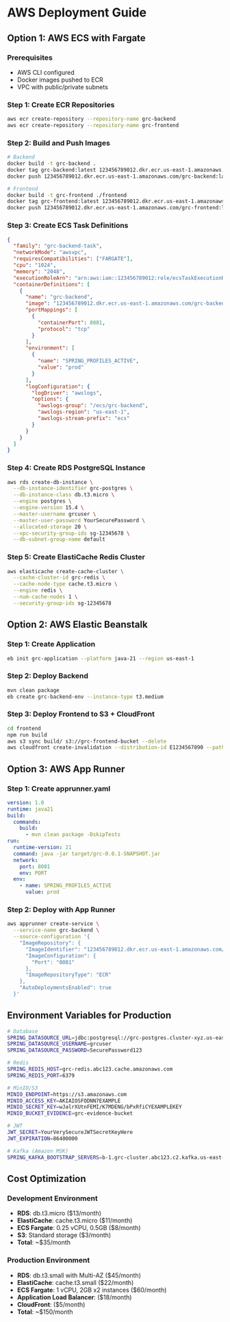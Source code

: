# AWS Deployment Guide

## Option 1: AWS ECS with Fargate

### Prerequisites
- AWS CLI configured
- Docker images pushed to ECR
- VPC with public/private subnets

### Step 1: Create ECR Repositories
```bash
aws ecr create-repository --repository-name grc-backend
aws ecr create-repository --repository-name grc-frontend
```

### Step 2: Build and Push Images
```bash
# Backend
docker build -t grc-backend .
docker tag grc-backend:latest 123456789012.dkr.ecr.us-east-1.amazonaws.com/grc-backend:latest
docker push 123456789012.dkr.ecr.us-east-1.amazonaws.com/grc-backend:latest

# Frontend
docker build -t grc-frontend ./frontend
docker tag grc-frontend:latest 123456789012.dkr.ecr.us-east-1.amazonaws.com/grc-frontend:latest
docker push 123456789012.dkr.ecr.us-east-1.amazonaws.com/grc-frontend:latest
```

### Step 3: Create ECS Task Definitions
```json
{
  "family": "grc-backend-task",
  "networkMode": "awsvpc",
  "requiresCompatibilities": ["FARGATE"],
  "cpu": "1024",
  "memory": "2048",
  "executionRoleArn": "arn:aws:iam::123456789012:role/ecsTaskExecutionRole",
  "containerDefinitions": [
    {
      "name": "grc-backend",
      "image": "123456789012.dkr.ecr.us-east-1.amazonaws.com/grc-backend:latest",
      "portMappings": [
        {
          "containerPort": 8081,
          "protocol": "tcp"
        }
      ],
      "environment": [
        {
          "name": "SPRING_PROFILES_ACTIVE",
          "value": "prod"
        }
      ],
      "logConfiguration": {
        "logDriver": "awslogs",
        "options": {
          "awslogs-group": "/ecs/grc-backend",
          "awslogs-region": "us-east-1",
          "awslogs-stream-prefix": "ecs"
        }
      }
    }
  ]
}
```

### Step 4: Create RDS PostgreSQL Instance
```bash
aws rds create-db-instance \
  --db-instance-identifier grc-postgres \
  --db-instance-class db.t3.micro \
  --engine postgres \
  --engine-version 15.4 \
  --master-username grcuser \
  --master-user-password YourSecurePassword \
  --allocated-storage 20 \
  --vpc-security-group-ids sg-12345678 \
  --db-subnet-group-name default
```

### Step 5: Create ElastiCache Redis Cluster
```bash
aws elasticache create-cache-cluster \
  --cache-cluster-id grc-redis \
  --cache-node-type cache.t3.micro \
  --engine redis \
  --num-cache-nodes 1 \
  --security-group-ids sg-12345678
```

## Option 2: AWS Elastic Beanstalk

### Step 1: Create Application
```bash
eb init grc-application --platform java-21 --region us-east-1
```

### Step 2: Deploy Backend
```bash
mvn clean package
eb create grc-backend-env --instance-type t3.medium
```

### Step 3: Deploy Frontend to S3 + CloudFront
```bash
cd frontend
npm run build
aws s3 sync build/ s3://grc-frontend-bucket --delete
aws cloudfront create-invalidation --distribution-id E1234567890 --paths "/*"
```

## Option 3: AWS App Runner

### Step 1: Create apprunner.yaml
```yaml
version: 1.0
runtime: java21
build:
  commands:
    build:
      - mvn clean package -DskipTests
run:
  runtime-version: 21
  command: java -jar target/grc-0.0.1-SNAPSHOT.jar
  network:
    port: 8081
    env: PORT
  env:
    - name: SPRING_PROFILES_ACTIVE
      value: prod
```

### Step 2: Deploy with App Runner
```bash
aws apprunner create-service \
  --service-name grc-backend \
  --source-configuration '{
    "ImageRepository": {
      "ImageIdentifier": "123456789012.dkr.ecr.us-east-1.amazonaws.com/grc-backend:latest",
      "ImageConfiguration": {
        "Port": "8081"
      },
      "ImageRepositoryType": "ECR"
    },
    "AutoDeploymentsEnabled": true
  }'
```

## Environment Variables for Production

```bash
# Database
SPRING_DATASOURCE_URL=jdbc:postgresql://grc-postgres.cluster-xyz.us-east-1.rds.amazonaws.com:5432/grc
SPRING_DATASOURCE_USERNAME=grcuser
SPRING_DATASOURCE_PASSWORD=SecurePassword123

# Redis
SPRING_REDIS_HOST=grc-redis.abc123.cache.amazonaws.com
SPRING_REDIS_PORT=6379

# MinIO/S3
MINIO_ENDPOINT=https://s3.amazonaws.com
MINIO_ACCESS_KEY=AKIAIOSFODNN7EXAMPLE
MINIO_SECRET_KEY=wJalrXUtnFEMI/K7MDENG/bPxRfiCYEXAMPLEKEY
MINIO_BUCKET_EVIDENCE=grc-evidence-bucket

# JWT
JWT_SECRET=YourVerySecureJWTSecretKeyHere
JWT_EXPIRATION=86400000

# Kafka (Amazon MSK)
SPRING_KAFKA_BOOTSTRAP_SERVERS=b-1.grc-cluster.abc123.c2.kafka.us-east-1.amazonaws.com:9092
```

## Cost Optimization

### Development Environment
- **RDS**: db.t3.micro ($13/month)
- **ElastiCache**: cache.t3.micro ($11/month)
- **ECS Fargate**: 0.25 vCPU, 0.5GB ($8/month)
- **S3**: Standard storage ($3/month)
- **Total**: ~$35/month

### Production Environment
- **RDS**: db.t3.small with Multi-AZ ($45/month)
- **ElastiCache**: cache.t3.small ($22/month)
- **ECS Fargate**: 1 vCPU, 2GB x2 instances ($60/month)
- **Application Load Balancer**: ($18/month)
- **CloudFront**: ($5/month)
- **Total**: ~$150/month
